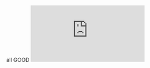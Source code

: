 all GOOD
![Jefferson_Ndifor_DSP_Resume_Styled.pdf](https://github.com/user-attachments/files/22186810/Jefferson_Ndifor_DSP_Resume_Styled.pdf)
